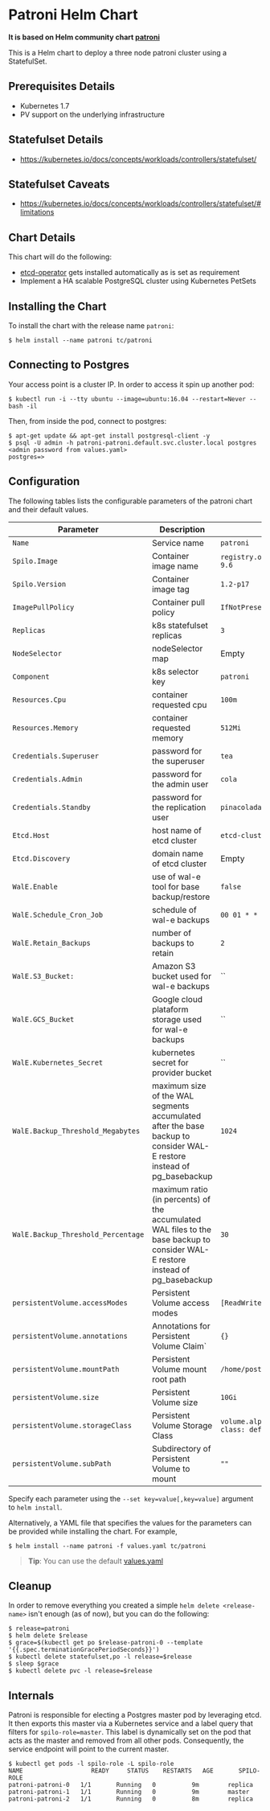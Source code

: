 # Patroni Helm Chart

**It is based on Helm community chart [patroni](https://github.com/kubernetes/charts/tree/master/incubator/patroni)**

This is a Helm chart to deploy a three node patroni cluster using a StatefulSet.

## Prerequisites Details
* Kubernetes 1.7
* PV support on the underlying infrastructure

## Statefulset Details
* https://kubernetes.io/docs/concepts/workloads/controllers/statefulset/

## Statefulset Caveats
* https://kubernetes.io/docs/concepts/workloads/controllers/statefulset/#limitations

## Chart Details

This chart will do the following:

* [etcd-operator](https://github.com/coreos/etcd-operator) gets installed automatically as is set as requirement
* Implement a HA scalable PostgreSQL cluster using Kubernetes PetSets

## Installing the Chart

To install the chart with the release name `patroni`:

```console
$ helm install --name patroni tc/patroni
```

## Connecting to Postgres

Your access point is a cluster IP. In order to access it spin up another pod:

```console
$ kubectl run -i --tty ubuntu --image=ubuntu:16.04 --restart=Never -- bash -il
```

Then, from inside the pod, connect to postgres:

```console
$ apt-get update && apt-get install postgresql-client -y
$ psql -U admin -h patroni-patroni.default.svc.cluster.local postgres
<admin password from values.yaml>
postgres=>
```

## Configuration

The following tables lists the configurable parameters of the patroni chart and their default values.

|       Parameter         |           Description               |                         Default                     |
|-------------------------|-------------------------------------|-----------------------------------------------------|
| `Name`                  | Service name                        | `patroni`                                           |
| `Spilo.Image`           | Container image name                | `registry.opensource.zalan.do/acid/spilo-9.6`       |
| `Spilo.Version`         | Container image tag                 | `1.2-p17`                                            |
| `ImagePullPolicy`       | Container pull policy               | `IfNotPresent`                                      |
| `Replicas`              | k8s statefulset replicas            | `3`                                                 |
| `NodeSelector`          | nodeSelector map                    | Empty                                               |
| `Component`             | k8s selector key                    | `patroni`                                           |
| `Resources.Cpu`         | container requested cpu             | `100m`                                              |
| `Resources.Memory`      | container requested memory          | `512Mi`                                             |
| `Credentials.Superuser` | password for the superuser          | `tea`                                               |
| `Credentials.Admin`     | password for the admin user         | `cola`                                              |
| `Credentials.Standby`   | password for the replication user   | `pinacolada`                                        |
| `Etcd.Host`             | host name of etcd cluster           | `etcd-cluster-client` |
| `Etcd.Discovery`        | domain name of etcd cluster         | Empty |
| `WalE.Enable`           | use of wal-e tool for base backup/restore | `false` |
| `WalE.Schedule_Cron_Job` | schedule of wal-e backups          | `00 01 * * *` |
| `WalE.Retain_Backups`   | number of backups to retain         | `2` |
| `WalE.S3_Bucket:`       | Amazon S3 bucket used for wal-e backups | `` |
| `WalE.GCS_Bucket`       | Google cloud plataform storage used for wal-e backups | `` |
| `WalE.Kubernetes_Secret` | kubernetes secret for provider bucket | `` |
| `WalE.Backup_Threshold_Megabytes` | maximum size of the WAL segments accumulated after the base backup to consider WAL-E restore instead of pg_basebackup | `1024` |
| `WalE.Backup_Threshold_Percentage` | maximum ratio (in percents) of the accumulated WAL files to the base backup to consider WAL-E restore instead of pg_basebackup | `30` |
| `persistentVolume.accessModes` | Persistent Volume access modes | `[ReadWriteOnce]` |
| `persistentVolume.annotations` | Annotations for Persistent Volume Claim` | `{}` |
| `persistentVolume.mountPath` | Persistent Volume mount root path | `/home/postgres/pgdata` |
| `persistentVolume.size` | Persistent Volume size | `10Gi` |
| `persistentVolume.storageClass` | Persistent Volume Storage Class | `volume.alpha.kubernetes.io/storage-class: default` |
| `persistentVolume.subPath` | Subdirectory of Persistent Volume to mount | `""` |

Specify each parameter using the `--set key=value[,key=value]` argument to `helm install`.

Alternatively, a YAML file that specifies the values for the parameters can be provided while installing the chart. For example,

```console
$ helm install --name patroni -f values.yaml tc/patroni
```

> **Tip**: You can use the default [values.yaml](values.yaml)

## Cleanup

In order to remove everything you created a simple `helm delete <release-name>` isn't enough (as of now), but you can do the following:

```console
$ release=patroni
$ helm delete $release
$ grace=$(kubectl get po $release-patroni-0 --template '{{.spec.terminationGracePeriodSeconds}}')
$ kubectl delete statefulset,po -l release=$release
$ sleep $grace
$ kubectl delete pvc -l release=$release
```

## Internals

Patroni is responsible for electing a Postgres master pod by leveraging etcd.
It then exports this master via a Kubernetes service and a label query that filters for `spilo-role=master`.
This label is dynamically set on the pod that acts as the master and removed from all other pods.
Consequently, the service endpoint will point to the current master.

```console
$ kubectl get pods -l spilo-role -L spilo-role
NAME                   READY     STATUS    RESTARTS   AGE       SPILO-ROLE
patroni-patroni-0   1/1       Running   0          9m        replica
patroni-patroni-1   1/1       Running   0          9m        master
patroni-patroni-2   1/1       Running   0          8m        replica
```
